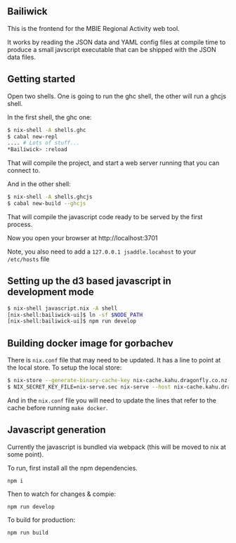 ## Bailiwick

This is the frontend for the MBIE Regional Activity web tool.

It works by reading the JSON data and YAML config files at compile time to
produce a small javscript executable that can be shipped with the JSON data
files.

## Getting started

Open two shells. One is going to run the ghc shell, the other will run a ghcjs shell.

In the first shell, the ghc one:

```bash
$ nix-shell -A shells.ghc
$ cabal new-repl
.... # Lots of stuff...
*Bailiwick> :reload
```

That will compile the project, and start a web server running that you can
connect to.

And in the other shell:

```bash
$ nix-shell -A shells.ghcjs
$ cabal new-build --ghcjs
```

That will compile the javascript code ready to be served by the first process.

Now you open your browser at http://localhost:3701

Note, you also need to add a `127.0.0.1 jsaddle.locahost` to your `/etc/hosts` file

## Setting up the d3 based javascript in development mode

```bash
$ nix-shell javascript.nix -A shell
[nix-shell:bailiwick-ui]$ ln -sf $NODE_PATH
[nix-shell:bailiwick-ui]$ npm run develop
```


## Building docker image for gorbachev

There is `nix.conf` file that may need to be updated. It has a line to point at
the local store. To setup the local store:

```bash
$ nix-store --generate-binary-cache-key nix-cache.kahu.dragonfly.co.nz-1 nix-serve.sec nix-serve.pub
$ NIX_SECRET_KEY_FILE=nix-serve.sec nix-serve --host nix-cache.kahu.dragonfly.co.nz --port 8080
```

And in the `nix.conf` file you will need to update the lines that refer to the
cache before running `make docker`.

## Javascript generation

Currently the javascript is bundled via webpack (this will be moved to nix at
some point).

To run, first install all the npm dependencies.

```
npm i
```

Then to watch for changes & compie:

```
npm run develop
```

To build for production:

```
npm run build
```
